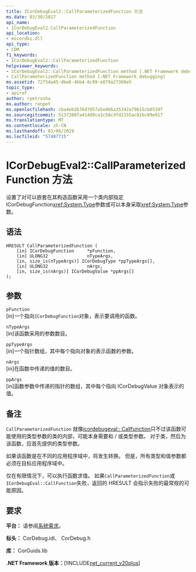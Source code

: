 ```yaml
---
title: ICorDebugEval2::CallParameterizedFunction 方法
ms.date: 03/30/2017
api_name:
- ICorDebugEval2.CallParameterizedFunction
api_location:
- mscordbi.dll
api_type:
- COM
f1_keywords:
- ICorDebugEval2::CallParameterizedFunction
helpviewer_keywords:
- ICorDebugEval2::CallParameterizedFunction method [.NET Framework debugging]
- CallParameterizedFunction method [.NET Framework debugging]
ms.assetid: 72f54a45-dbe6-4bb4-8c99-e879a27368e5
topic_type:
- apiref
author: rpetrusha
ms.author: ronpet
ms.openlocfilehash: cba4eb2b76d7057a5ed66a35342a79615cb8539f
ms.sourcegitcommit: 5137208fa414d9ca3c58cdfd2155ac81bc89e917
ms.translationtype: MT
ms.contentlocale: zh-CN
ms.lasthandoff: 03/06/2019
ms.locfileid: "57487715"
---
```

# <a name="icordebugeval2callparameterizedfunction-method"></a>ICorDebugEval2::CallParameterizedFunction 方法
设置了对可以嵌套在其构造函数采用一个类内部指定 ICorDebugFunction<xref:System.Type>参数或可以本身采取<xref:System.Type>参数。  
  
## <a name="syntax"></a>语法  
  
```  
HRESULT CallParameterizedFunction (  
    [in] ICorDebugFunction     *pFunction,  
    [in] ULONG32               nTypeArgs,  
    [in, size_is(nTypeArgs)] ICorDebugType *ppTypeArgs[],  
    [in] ULONG32               nArgs,  
    [in, size_is(nArgs)] ICorDebugValue *ppArgs[]  
);  
```  
  
## <a name="parameters"></a>参数  
 `pFunction`  
 [in]一个指向`ICorDebugFunction`对象，表示要调用的函数。  
  
 `nTypeArgs`  
 [in]该函数采用的参数数目。  
  
 `ppTypeArgs`  
 [in]一个指针数组，其中每个指向对象的表示函数的参数。  
  
 `nArgs`  
 [in]在函数中传递的值的数目。  
  
 `ppArgs`  
 [in]函数参数中传递的指针的数组，其中每个指向 ICorDebugValue 对象表示的值。  
  
## <a name="remarks"></a>备注  
 `CallParameterizedFunction` 就像[icordebugeval:: Callfunction](../../../../docs/framework/unmanaged-api/debugging/icordebugeval-callfunction-method.md)只不过该函数可能使用的类型参数的类的内部，可能本身需要和 / 或类型参数。 对于类，然后为该函数，应首先提供的类型参数。  
  
 如果该函数是在不同的应用程序域中，将发生转换。 但是，所有类型和值参数都必须在目标应用程序域中。  
  
 仅在有限情况下，可以执行函数求值。 如果`CallParameterizedFunction`或`ICorDebugEval::CallFunction`失败，返回的 HRESULT 会指示失败的最常规的可能原因。  
  
## <a name="requirements"></a>要求  
 **平台：** 请参阅[系统需求](../../../../docs/framework/get-started/system-requirements.md)。  
  
 **标头：** CorDebug.idl、 CorDebug.h  
  
 **库：** CorGuids.lib  
  
 **.NET Framework 版本：**[!INCLUDE[net_current_v20plus](../../../../includes/net-current-v20plus-md.md)]
